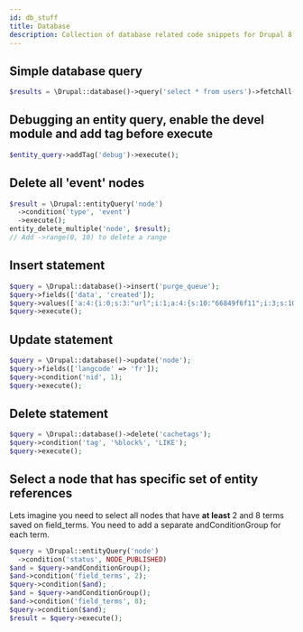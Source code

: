 ```yaml
---
id: db_stuff
title: Database
description: Collection of database related code snippets for Drupal 8. 
---
```


## Simple database query
``` php
$results = \Drupal::database()->query('select * from users')->fetchAll();
```

## Debugging an entity query, enable the devel module and add tag before execute

``` php
$entity_query->addTag('debug')->execute();
```

## Delete all 'event' nodes

``` php
$result = \Drupal::entityQuery('node')
  ->condition('type', 'event')
  ->execute();
entity_delete_multiple('node', $result);
// Add ->range(0, 10) to delete a range
```

## Insert statement

``` php
$query = \Drupal::database()->insert('purge_queue');
$query->fields(['data', 'created']);
$query->values(['a:4:{i:0;s:3:"url";i:1;a:4:{s:10:"66849f6f11";i:3;s:10:"c990b129a0";i:3;s:10:"c618828456";i:3;s:10:"453d844ea2";i:3;}i:2;s:66:"http://www.example.com";i:3;a:0:{}}', time()]);
$query->execute();
```

## Update statement

``` php
$query = \Drupal::database()->update('node');
$query->fields(['langcode' => 'fr']);
$query->condition('nid', 1);
$query->execute();
```

## Delete statement

``` php
$query = \Drupal::database()->delete('cachetags');
$query->condition('tag', '%block%', 'LIKE');
$query->execute();
```

## Select a node that has specific set of entity references
Lets imagine you need to select all nodes that have **at least** 2 and 8 terms saved on
field_terms. You need to add a separate andConditionGroup for each term.

``` php
$query = \Drupal::entityQuery('node')
  ->condition('status', NODE_PUBLISHED)
$and = $query->andConditionGroup();
$and->condition('field_terms', 2);
$query->condition($and);
$and = $query->andConditionGroup();
$and->condition('field_terms', 8);
$query->condition($and);
$result = $query->execute();
```
